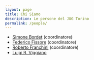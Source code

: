 ```yaml
---
layout: page
title: Chi Siamo
description: Le persone del JUG Torino
permalink: /people/
---
```


- [Simone Bordet](simonebordet/) (coordinatore)
- [Federico Fissore](federicofissore/) (coordinatore)
- [Roberto Franchini](robertofranchini/) (coordinatore)
- [Luigi R. Viggiano](luigiviggiano/)
